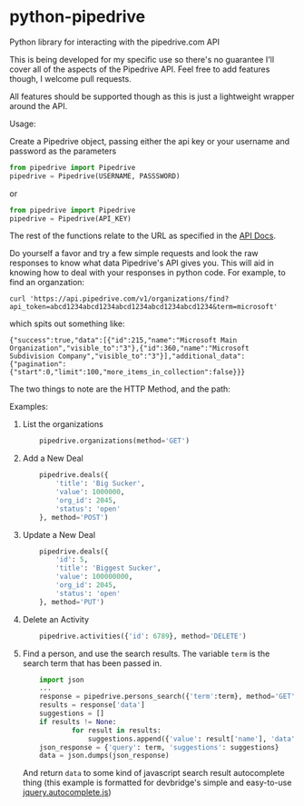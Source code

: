 python-pipedrive
================

Python library for interacting with the pipedrive.com API


This is being developed for my specific use so there's no guarantee I'll cover all of the aspects of the Pipedrive API. Feel free to add features though, I welcome pull requests.

All features should be supported though as this is just a lightweight wrapper around the API.


Usage:

Create a Pipedrive object, passing either the api key or your username and password as the parameters

```python
from pipedrive import Pipedrive
pipedrive = Pipedrive(USERNAME, PASSSWORD)
```

or

```python
from pipedrive import Pipedrive
pipedrive = Pipedrive(API_KEY)
```

The rest of the functions relate to the URL as specified in the [API Docs](https://developers.pipedrive.com/v1).

Do yourself a favor and try a few simple requests and look the raw responses to know what data Pipedrive's API gives you. This will aid in knowing how to deal with your responses in python code. For example, to find an organzation:

    
    curl 'https://api.pipedrive.com/v1/organizations/find?api_token=abcd1234abcd1234abcd1234abcd1234abcd1234&term=microsoft'

which spits out something like:

    {"success":true,"data":[{"id":215,"name":"Microsoft Main Organization","visible_to":"3"},{"id":360,"name":"Microsoft Subdivision Company","visible_to":"3"}],"additional_data":{"pagination":{"start":0,"limit":100,"more_items_in_collection":false}}}


The two things to note are the HTTP Method, and the path:

Examples:

1.  List the organizations
    ```python
        pipedrive.organizations(method='GET')
    ```

2.  Add a New Deal
    ```python
        pipedrive.deals({
        	'title': 'Big Sucker',
        	'value': 1000000,
        	'org_id': 2045,
        	'status': 'open'
       	}, method='POST')
    ```

3.  Update a New Deal
    ```python
        pipedrive.deals({
        	'id': 5,
        	'title': 'Biggest Sucker',
        	'value': 100000000,
        	'org_id': 2045,
        	'status': 'open'
       	}, method='PUT')
    ```

4.  Delete an Activity
    ```python
        pipedrive.activities({'id': 6789}, method='DELETE')
    ```

5.  Find a person, and use the search results. The variable ```term``` is the search term that has been passed in.
    ```python
        import json
        ...
        response = pipedrive.persons_search({'term':term}, method='GET')
        results = response['data']
        suggestions = []
        if results != None:
                for result in results:
                    suggestions.append({'value': result['name'], 'data': result})
        json_response = {'query': term, 'suggestions': suggestions}
        data = json.dumps(json_response)

    ```
    And return ```data``` to some kind of javascript search result autocomplete thing (this example is formatted for devbridge's simple and easy-to-use [jquery.autocomplete.js](https://github.com/devbridge/jQuery-Autocomplete))
